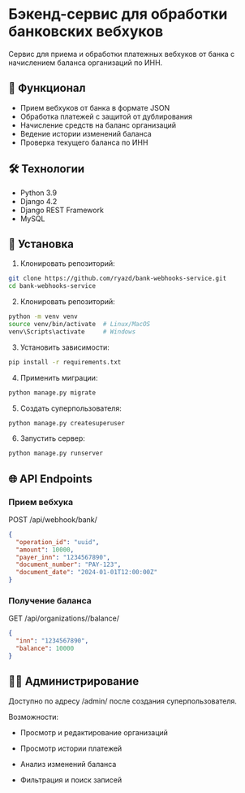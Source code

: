 # Бэкенд-сервис для обработки банковских вебхуков

Сервис для приема и обработки платежных вебхуков от банка с начислением баланса организаций по ИНН.

## 📌 Функционал

- Прием вебхуков от банка в формате JSON
- Обработка платежей с защитой от дублирования
- Начисление средств на баланс организаций
- Ведение истории изменений баланса
- Проверка текущего баланса по ИНН

## 🛠 Технологии

- Python 3.9
- Django 4.2
- Django REST Framework
- MySQL

## 🚀 Установка

1. Клонировать репозиторий:
```bash
git clone https://github.com/ryazd/bank-webhooks-service.git
cd bank-webhooks-service
```

2. Клонировать репозиторий:
```bash
python -m venv venv
source venv/bin/activate  # Linux/MacOS
venv\Scripts\activate     # Windows
```

3. Установить зависимости:
```bash
pip install -r requirements.txt
```

4. Применить миграции:
```bash
python manage.py migrate
```

5. Создать суперпользователя:
```bash
python manage.py createsuperuser
```

6. Запустить сервер:
```bash
python manage.py runserver
```

## 🌐 API Endpoints
### Прием вебхука

POST /api/webhook/bank/

```json
{
  "operation_id": "uuid",
  "amount": 10000,
  "payer_inn": "1234567890",
  "document_number": "PAY-123",
  "document_date": "2024-01-01T12:00:00Z"
}
```

### Получение баланса
GET /api/organizations/<inn>/balance/
```json
{
  "inn": "1234567890",
  "balance": 10000
}
```

## 🧑‍💻 Администрирование
Доступно по адресу /admin/ после создания суперпользователя.

Возможности:

- Просмотр и редактирование организаций

- Просмотр истории платежей

- Анализ изменений баланса

- Фильтрация и поиск записей
